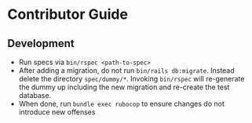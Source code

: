 # Contributor Guide

## Development

- Run specs via `bin/rspec <path-to-spec>`
- After adding a migration, do not run `bin/rails db:migrate`. Instead
  delete the directory `spec/dummy/*`. Invoking `bin/rspec` will
  re-generate the dummy up including the new migration and re-create
  the test database.
- When done, run `bundle exec rubocop` to ensure changes do not
  introduce new offenses
